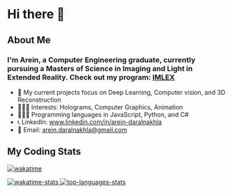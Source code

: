 # Hi there 👋
## About Me

### I'm Arein, a Computer Engineering graduate, currently pursuing a Masters of Science in Imaging and Light in Extended Reality. Check out my program: <a href="https://imlex.org">IMLEX</a>

- 🧐 My current projects focus on Deep Learning, Computer vision, and 3D Reconstruction
- 👩🏼‍🎨 Interests: Holograms, Computer Graphics, Animation
- 👩🏽‍💻 Programming languages in JavaScript, Python, and C#
- 📞 LinkedIn: www.linkedin.com/in/arein-daralnakhla
- 📧 Email: arein.daralnakhla@gmail.com
  
## My Coding Stats

[![wakatime](https://wakatime.com/badge/user/018d2c48-363d-4faf-9ad5-8f853d388868.svg)](https://wakatime.com/@018d2c48-363d-4faf-9ad5-8f853d388868)

<div>
    <a href="">
    <img align="top" alt="wakatime-stats" src="https://github-readme-stats.vercel.app/api/wakatime?username=arein&theme=dark"/>
    </a>
    <a href="">
    <img align="top" alt="top-languages-stats" src="https://github-readme-stats.vercel.app/api/top-langs/?username=arein&hide=jupyter%20notebook,html&langs_count=4&theme=dark&exclude_repo=face_recognition,fresh-meal-shop,FittsDragAndDrop,FittsTilt,Line-Coding,Algorithms-I" />
    </a>
</div>
</br>
